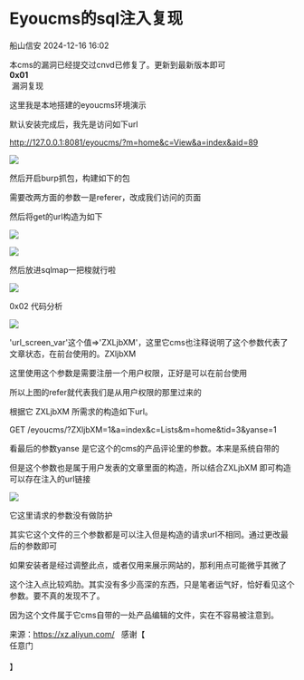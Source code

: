 #  Eyoucms的sql注入复现   
 船山信安   2024-12-16 16:02  
  
本cms的漏洞已经提交过cnvd已修复了。更新到最新版本即可  
**0x01**  
 漏洞复现  
  
这里我是本地搭建的eyoucms环境演示  
  
默认安装完成后，我先是访问如下url  
  
http://127.0.0.1:8081/eyoucms/?m=home&c=View&a=index&aid=89  
  
![](https://mmbiz.qpic.cn/mmbiz_png/7nIrJAgaibicMCic7To5Mt1BBaCZsKxI7MgGb5ylYMpQBrA5Rb8CT0JkYdjqsHxo4NdMzuRne6r9xgOAicb5owdwhg/640?wx_fmt=png&from=appmsg "")  
  
然后开启burp抓包，构建如下的包  
  
需要改两方面的参数一是referer，改成我们访问的页面  
  
然后将get的url构造为如下  
  
![](https://mmbiz.qpic.cn/mmbiz_png/7nIrJAgaibicMCic7To5Mt1BBaCZsKxI7Mg1xA9ibgiaOfuTkaXrIoO8K5UHgtVoeI7GH7VVLlbYpv1QBlZCB8D39BA/640?wx_fmt=png&from=appmsg "")  
  
![](https://mmbiz.qpic.cn/mmbiz_png/7nIrJAgaibicMCic7To5Mt1BBaCZsKxI7MgbStlYQUykia9eCOuJsFWBoCqZFQGsL0fMnwh0rUBJqNIcy66coMfRwQ/640?wx_fmt=png&from=appmsg "")  
  
  
然后放进sqlmap一把梭就行啦  
  
![](https://mmbiz.qpic.cn/mmbiz_png/7nIrJAgaibicMCic7To5Mt1BBaCZsKxI7MgFGOyz6XBM56XEYsicFDYicr1DUPOSP79zciaPia40p6ks4LvpAYlgkjtyQ/640?wx_fmt=png&from=appmsg "")  
  
  
0x02 代码分析  
  
![](https://mmbiz.qpic.cn/mmbiz_png/7nIrJAgaibicMCic7To5Mt1BBaCZsKxI7Mg0LNjVZYlYGFUFB05Nne6FUmKGFe4jYkaLwYLic5nPj25Vmia0M8fxNCQ/640?wx_fmt=png&from=appmsg "")  
  
'url_screen_var'这个值=>'ZXLjbXM'，这里它cms也注释说明了这个参数代表了文章状态，在前台使用的。ZXljbXM  
  
这里使用这个参数是需要注册一个用户权限，正好是可以在前台使用  
  
所以上图的refer就代表我们是从用户权限的那里过来的  
  
根据它 ZXLjbXM 所需求的构造如下url。  
  
GET /eyoucms/?ZXljbXM=1&a=index&c=Lists&m=home&tid=3&yanse=1  
  
看最后的参数yanse 是它这个的cms的产品评论里的参数。本来是系统自带的  
  
但是这个参数也是属于用户发表的文章里面的构造，所以结合ZXLjbXM 即可构造可以存在注入的url链接  
  
![](https://mmbiz.qpic.cn/mmbiz_png/7nIrJAgaibicMCic7To5Mt1BBaCZsKxI7MgRBhnwvR9afiaeq8ibxcZKneeHo5AN3rPibu88C8AnHQsjpD4bjE9B61vw/640?wx_fmt=png&from=appmsg "")  
  
  
它这里请求的参数没有做防护  
  
其实它这个文件的三个参数都是可以注入但是构造的请求url不相同。通过更改最后的参数即可  
  
如果安装者是经过调整此点，或者仅用来展示网站的，那利用点可能微乎其微了  
  
这个注入点比较鸡肋。其实没有多少高深的东西，只是笔者运气好，恰好看见这个参数。要不真的发现不了。  
  
因为这个文件属于它cms自带的一处产品编辑的文件，实在不容易被注意到。  
  
来源：https://xz.aliyun.com/   感谢【  
任意门  
   
】  
  
  
